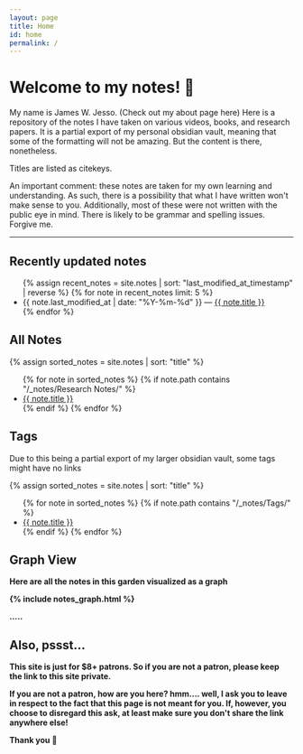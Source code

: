 ```yaml
---
layout: page
title: Home
id: home
permalink: /
---
```


# Welcome to my notes! 🌱

My name is James W. Jesso. (Check out my about page here)
Here is a repository of the notes I have taken on various videos, books, and research papers.
It is a partial export of my personal obsidian vault, meaning that some of the formatting will not be amazing. But the content is there, nonetheless.

Titles are listed as citekeys.

An important comment: these notes are taken for my own learning and understanding.
As such, there is a possibility that what I have written won't make sense to you.
Additionally, most of these were not written with the public eye in mind. There is likely to be grammar and spelling issues. 
Forgive me. 

****

<h2>Recently updated notes</h2>

<ul>
  {% assign recent_notes = site.notes | sort: "last_modified_at_timestamp" | reverse %}
  {% for note in recent_notes limit: 5 %}
    <li>
      {{ note.last_modified_at | date: "%Y-%m-%d" }} — <a class="internal-link" href="{{ note.url }}">{{ note.title }}</a>
    </li>
  {% endfor %}
</ul>


<h2>All Notes </h2>

{% assign sorted_notes = site.notes | sort: "title" %} <ul> {% for note in sorted_notes %} {% if note.path contains "/_notes/Research Notes/" %} <li><a href="{{ note.url }}">{{ note.title }}</a></li> {% endif %} {% endfor %} </ul>


<h2>Tags</h2>
Due to this being a partial export of my larger obsidian vault, some tags might have no links

{% assign sorted_notes = site.notes | sort: "title" %}
<ul> {% for note in sorted_notes %} {% if note.path contains "/_notes/Tags/" %} <li><a href="{{ note.url }}">{{ note.title }}</a></li> {% endif %} {% endfor %} </ul>

<h2> Graph View </h2>
<strong> Here are all the notes in this garden visualized as a graph<strong>

{% include notes_graph.html %}

.....

<h2> Also, pssst...</h2>

This site is just for $8+ patrons.
So if you are not a patron, please keep the link to this site private.

If you are not a patron, how are you here? hmm.... well, I ask you to leave in respect to the fact that this page is not meant for you. If, however, you choose to disregard this ask, at least make sure you don't share the link anywhere else! 

Thank you 🙏
